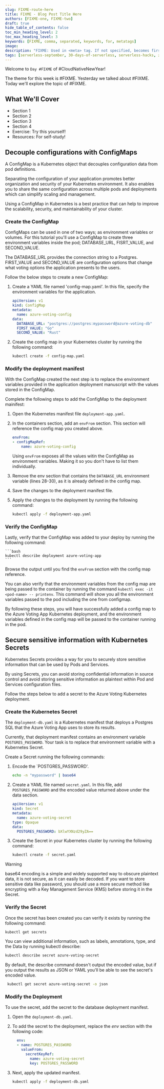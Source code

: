 ```yaml
---
slug: FIXME-route-here
title: FIXME - Blog Post Title Here
authors: [FIXME-one, FIXME-two]
draft: true
hide_table_of_contents: false
toc_min_heading_level: 2
toc_max_heading_level: 3
keywords: [FIXME, comma, separated, keywords, for, metatags]
image:
description: "FIXME: Used in <meta> tag. If not specified, becomes first line of Markdown" 
tags: [serverless-september, 30-days-of-serverless, serverless-hacks, zero-to-hero, ask-the-expert, azure-functions, azure-container-apps, azure-event-grid, azure-logic-apps, serverless-e2e]
---
```


<head>
  <meta name="twitter:url" 
    content="https://azure.github.io/Cloud-Native/blog/slug-FIXME" />
  <meta name="twitter:title" 
    content="FIXME: Title Of Post" />
  <meta name="twitter:description" 
    content="FIXME: Post Description" />
  <meta name="twitter:image" 
    content="FIXME: Post Image" />
  <meta name="twitter:card" content="summary_large_image" />
  <meta name="twitter:creator" 
    content="@nitya" />
  <meta name="twitter:site" content="@AzureAdvocates" /> 
  <link rel="canonical" 
    href="https://azure.github.io/Cloud-Native/blog/slug-FIXME" />
</head>
<!-- End METADATA -->

Welcome to `Day #FIXME` of #CloudNativeNewYear!

The theme for this week is #FIXME. Yesterday we talked about #FIXME. Today we'll explore the topic of #FIXME.

## What We'll Cover
 * Section 1
 * Section 2
 * Section 3
 * Section 4
 * Exercise: Try this yourself!
 * Resources: For self-study!


<!-- ************************************* -->
<!--  AUTHORS: ONLY UPDATE BELOW THIS LINE -->
<!-- ************************************* -->

## Decouple configurations with ConfigMaps

A ConfigMap is a Kubernetes object that decouples configuration data from pod definitions. 

Separating the configuration of your application promotes better organization and security of your Kubernetes environment. It also enables you to share the same configuration across multiple pods and deployments which can simplify scaling and management. 

Using a ConfigMap in Kubernetes is a best practice that can help to improve the scalability, security, and maintainability of your cluster.

### Create the ConfigMap

ConfigMaps can be used in one of two ways; as environment variables or volumes. For this tutorial you'll use a ConfigMap to create three environment variables inside the pod; DATABASE_URL, FISRT_VALUE, and SECOND_VALUE.

The DATABASE_URL provides the connection string to a Postgres. FIRST_VALUE and SECOND_VALUE are configuration options that change what voting options the application presents to the users.

Follow the below steps to create a new ConfigMap:

1. Create a YAML file named 'config-map.yaml'. In this file, specify the environment variables for the application.

    ```yaml
    apiVersion: v1
    kind: ConfigMap
    metadata:
      name: azure-voting-config
    data:
      DATABASE_URL: "postgres://postgres:mypassword@azure-voting-db"
      FIRST_VALUE: "Go"
      SECOND_VALUE: "Rust"
    ```

2. Create the config map in your Kubernetes cluster by running the following command:
    
    ```bash
    kubectl create -f config-map.yaml
    ```

### Modify the deployment manifest

With the ConfigMap created the next step is to replace the environment variables provided in the application deployment manuscript with the values stored in the ConfigMap.

Complete the following steps to add the ConfigMap to the deployment mainifest:

1. Open the Kubernetes manifest file `deployment-app.yaml`. 

2. In the containers section, add an `envFrom` section. This section will reference the config map you created above.

    ```yaml
    envFrom:
    - configMapRef:
        name: azure-voting-config
    ```

    Using `envFrom` exposes all the values witin the ConfigMap as environment variables. Making it so you don't have to list them individually. 

3. Remove the env section that contains the `DATABASE_URL` environment variable (lines 28-30), as it is already defined in the config map.

4. Save the changes to the deployment manifest file.

5. Apply the changes to the deployment by running the following command:

    ```bash
    kubectl apply -f deployment-app.yaml
    ```

### Verify the ConfigMap

Lastly, verify that the ConfigMap was added to your deploy by running the following command:

    ```bash
    kubectl describe deployment azure-voting-app
    ```

Browse the output until you find the `envFrom` section with the config map reference. 

You can also verify that the environment variables from the config map are being passed to the container by running the command `kubectl exec -it <pod-name> -- printenv`. This command will show you all the environment variables passed to the pod including the one from configmap.

By following these steps, you will have successfully added a config map to the Azure Voting App Kubernetes deployment, and the environment variables defined in the config map will be passed to the container running in the pod.

## Secure sensitive information with Kubernetes Secrets

Kubernetes Secrets provides a way for you to securely store sensitive information that can be used by Pods and Services.

By using Secrets, you can avoid storing confidential information in source control and avoid storing sensitive information as plaintext within Pod and Services configuration files.

Follow the steps below to add a secret to the Azure Voting Kubernetes deployment.

### Create the Kubernetes Secret

The `deployment-db.yaml` is a Kubernetes manifest that deploys a Postgres SQL that the Azure Voting App uses to store its results. 

Currently, that deployment manifest contains an environment variable `POSTGRES_PASSWORD`. Your task is to replace that environment variable with a Kubernetes Secret. 

Create a Secret running the following commands:

1. Encode the `POSTGRES_PASSWORD'.

    ```bash
    echo -n "mypassword" | base64
    ```

2. Create a YAML file named `secret.yaml`. In this file, add `POSTGRES_PASSWORD` and the encoded value returned above under the data section.

    ```yml
    apiVersion: v1
    kind: Secret
    metadata:
      name: azure-voting-secret
    type: Opaque
    data:
      POSTGRES_PASSWORD: bXlwYXNzd29yZA==
    ```

3. Create the Secret in your Kubernetes cluster by running the following command:

    ```bash
    kubectl create -f secret.yaml
    ```

> [!WARNING]
> base64 encoding is a simple and widely supported way to obscure plaintext data, it is not secure, as it can easily be decoded. If you want to store sensitive data like password, you should use a more secure method like encrypting with a Key Management Service (KMS) before storing it in the Secret.

### Verify the Secret

Once the secret has been created you can verify it exists by running the following command:

```bash
kubectl get secrets
```

You can view additional information, such as labels, annotations, type, and the Data by running kubectl describe:

```bash
kubectl describe secret azure-voting-secret
```

By default, the describe command doesn't output the encoded value, but if you output the results as JSON or YAML you'll be able to see the secret's encoded value.

```bash
 kubectl get secret azure-voting-secret -o json
```

### Modify the Deployment

To use the secret, add the secret to the database deployment manifest.

1. Open the `deployment-db.yaml`.
2. To add the secret to the deployment, replace the _env_ section with the following code:

    ```yml
      env:
      - name: POSTGRES_PASSWORD
        valueFrom:
          secretKeyRef:
            name: azure-voting-secret
            key: POSTGRES_PASSWORD
    ```

3. Next, apply the updated manifest.

    ```bash
    kubectl apply -f deployment-db.yaml
    ```